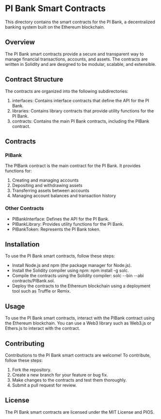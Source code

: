 # PI Bank Smart Contracts

This directory contains the smart contracts for the PI Bank, a decentralized banking system built on the Ethereum blockchain.

## Overview

The PI Bank smart contracts provide a secure and transparent way to manage financial transactions, accounts, and assets. The contracts are written in Solidity and are designed to be modular, scalable, and extensible.

## Contract Structure 

The contracts are organized into the following subdirectories:

1. interfaces: Contains interface contracts that define the API for the PI Bank.
2. libraries: Contains library contracts that provide utility functions for the PI Bank.
3. contracts: Contains the main PI Bank contracts, including the PIBank contract.

## Contracts 

### PIBank 

The PIBank contract is the main contract for the PI Bank. It provides functions for:

1. Creating and managing accounts
2. Depositing and withdrawing assets
3. Transferring assets between accounts
4. Managing account balances and transaction history

### Other Contracts 

- PIBankInterface: Defines the API for the PI Bank.
- PIBankLibrary: Provides utility functions for the PI Bank.
- PIBankToken: Represents the PI Bank token.

## Installation 

To use the PI Bank smart contracts, follow these steps:

- Install Node.js and npm (the package manager for Node.js).
- Install the Solidity compiler using npm: npm install -g solc.
- Compile the contracts using the Solidity compiler: solc --bin --abi contracts/PIBank.sol.
- Deploy the contracts to the Ethereum blockchain using a deployment tool such as Truffle or Remix.

## Usage 

To use the PI Bank smart contracts, interact with the PIBank contract using the Ethereum blockchain. You can use a Web3 library such as Web3.js or Ethers.js to interact with the contract.

## Contributing 

Contributions to the PI Bank smart contracts are welcome! To contribute, follow these steps:

1. Fork the repository.
2. Create a new branch for your feature or bug fix.
3. Make changes to the contracts and test them thoroughly.
4. Submit a pull request for review.

## License 

The PI Bank smart contracts are licensed under the MIT License and PIOS.
